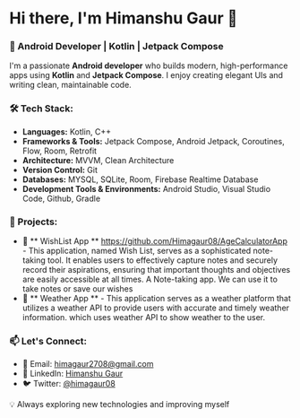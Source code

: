 # Hi there, I'm Himanshu Gaur 👋

### 🚀 Android Developer | Kotlin | Jetpack Compose

I'm a passionate **Android developer** who builds modern, high-performance apps using **Kotlin** and **Jetpack Compose**. I enjoy creating elegant UIs and writing clean, maintainable code.

### 🛠️ Tech Stack:
- **Languages:** Kotlin, C++
- **Frameworks & Tools:** Jetpack Compose, Android Jetpack, Coroutines, Flow, Room, Retrofit
- **Architecture:** MVVM, Clean Architecture
- **Version Control:** Git
- **Databases:** MYSQL, SQLite, Room, Firebase Realtime Database
- **Development Tools & Environments:** Android Studio, Visual Studio Code, Github, Gradle


### 📌 Projects:
- 🌟 ** WishList App ** https://github.com/Himagaur08/AgeCalculatorApp - This application, named Wish List, serves as a sophisticated note-taking tool. It enables users to effectively capture notes and securely record their aspirations, ensuring that important thoughts and objectives are easily accessible at all times. A Note-taking app. We can use it to take notes or save our wishes
- 📱 ** Weather App **  - This application serves as a weather platform that utilizes a weather API to provide users with accurate and timely weather information. which uses weather API to show weather to the user.

### 📫 Let's Connect:
- 📧 Email: himagaur2708@gmail.com
- 💼 LinkedIn: [Himanshu Gaur](https://www.linkedin.com/in/himanshu-gaur-5a1b03219)
- 🐦 Twitter: [@himagaur08](https://x.com/Himagaur08)

💡 Always exploring new technologies and improving myself

